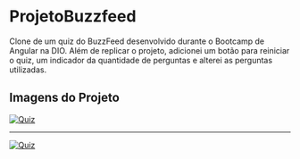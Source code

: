 # ProjetoBuzzfeed

Clone de um quiz do BuzzFeed desenvolvido durante o Bootcamp de Angular na DIO.
Além de replicar o projeto, adicionei um botão para reiniciar o quiz, um indicador da quantidade de perguntas e alterei as perguntas utilizadas.

## Imagens do Projeto

<a href="https://imgur.com/9ZSK1nS"><img src="https://i.imgur.com/9ZSK1nS.jpg" title="Quiz" /></a>
<hr>
<a href="https://imgur.com/0aKXoI1"><img src="https://i.imgur.com/0aKXoI1.jpg" title="Quiz" />
